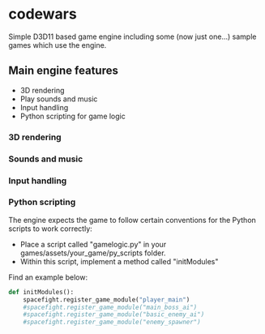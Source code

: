 # codewars

Simple D3D11 based game engine including some (now just one...) sample games 
which use the engine. 

## Main engine features
* 3D rendering
* Play sounds and music
* Input handling
* Python scripting for game logic

### 3D rendering

### Sounds and music

### Input handling

### Python scripting
The engine expects the game to follow certain conventions 
for the Python scripts to work correctly:

* Place a script called "gamelogic.py" in your games/assets/your_game/py_scripts folder. 
* Within this script, implement a method called "initModules"

Find an example below:

```python
def initModules():
	spacefight.register_game_module("player_main")
	#spacefight.register_game_module("main_boss_ai")
	#spacefight.register_game_module("basic_enemy_ai")
	#spacefight.register_game_module("enemy_spawner")
